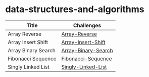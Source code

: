 # data-structures-and-algorithms

| Title | Challenges |
| ----------- | ----------- |
| Array Reverse |[Array-Reverse](array-reverse/README.md)|
| Array Insert Shift |[Array-Insert-Shift](Array-Insert-Shift/README.md)|
| Array Binary Search |[Array-Binary-Search](Array-Binary-Search/README.md)|
| Fibonacci Sequence |[Fibonacci-Sequence](Fibonacci-Sequence/README.md)|
| Singly Linked List |[Singly-Linked-List](Singly-Linked-List/README.md)|





